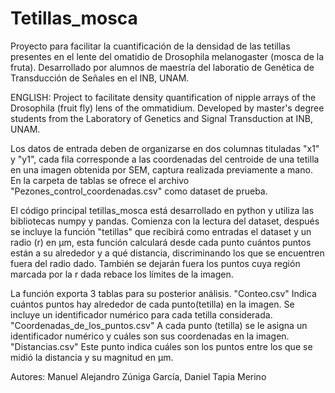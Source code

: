 # Tetillas_mosca
Proyecto para facilitar la cuantificación de la densidad de las tetillas presentes en el lente del omatidio de Drosophila melanogaster (mosca de la fruta).
Desarrollado por alumnos de maestría del laboratio de Genética de Transducción de Señales en el INB, UNAM.

ENGLISH: Project to facilitate density quantification of nipple arrays of the Drosophila (fruit fly) lens of the ommatidium.
Developed by master's degree students from the Laboratory of Genetics and Signal Transduction at INB, UNAM.

Los datos de entrada deben de organizarse en dos columnas tituladas "x1" y "y1", cada fila corresponde a las coordenadas del centroide de una tetilla en una imagen obtenida por SEM, captura realizada previamente a mano. En la carpeta de tablas se ofrece el archivo "Pezones_control_coordenadas.csv" como dataset de prueba.

El código principal tetillas_mosca está desarrollado en python y utiliza las bibliotecas numpy y pandas. Comienza con la lectura del dataset, después se incluye la función "tetillas" que recibirá como entradas el dataset y un radio (r) en µm, esta función calculará desde cada punto cuántos puntos están a su alrededor y a qué distancia, discriminando los que se encuentren fuera del radio dado. También se dejarán fuera los puntos cuya región marcada por la r dada rebace los límites de la imagen. 

La función exporta 3 tablas para su posterior análisis. 
	"Conteo.csv" Indica cuántos puntos hay alrededor de cada punto(tetilla) en la imagen. Se incluye un identificador numérico para cada tetilla considerada. 
	"Coordenadas_de_los_puntos.csv" A cada punto (tetilla) se le asigna un identificador numérico y cuáles son sus coordenadas en la imagen. 
	"Distancias.csv" Este punto indica cuáles son los puntos entre los que se midió la distancia y su magnitud en µm. 

Autores: 
Manuel Alejandro Zúniga García,
Daniel Tapia Merino
